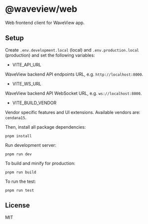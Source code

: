 # @waveview/web

Web frontend client for WaveView app.

## Setup

Create `.env.development.local` (local) and `.env.production.local` (production)
and set the following variables:

- VITE_API_URL

WaveView backend API endpoints URL, e.g. `http://localhost:8000`.

- VITE_WS_URL

WaveView backend API WebSocket URL, e.g. `ws://localhost:8000`.

- VITE_BUILD_VENDOR

Vendor specific features and UI extensions. Available vendors are: `cendana15`.

Then, install all package dependencies:

    pnpm install

Run development server:

    pnpm run dev

To build and minify for production:

    pnpm run build

To run the test:

    pnpm run test

## License

MIT
